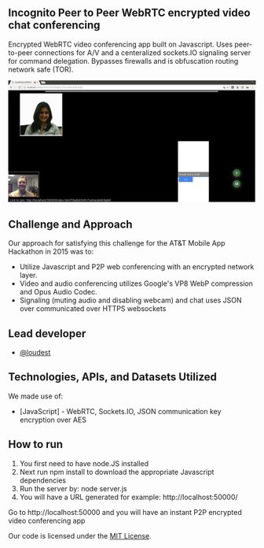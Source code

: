 ## Incognito Peer to Peer WebRTC encrypted video chat conferencing

Encrypted WebRTC video conferencing app built on Javascript.  Uses peer-to-peer connections for A/V and a centeralized sockets.IO signaling server for command delegation.  Bypasses firewalls and is obfuscation routing network safe (TOR).

![Screenshot](screenshot.png)

## Challenge and Approach

Our approach for satisfying this challenge for the AT&T Mobile App Hackathon​ in 2015 was to:

- Utilize Javascript and P2P web conferencing with an encrypted network layer.
- Video and audio conferencing utilizes Google's VP8 WebP compression and Opus Audio Codec.
- Signaling (muting audio and disabling webcam) and chat uses JSON over communicated over HTTPS websockets

## Lead developer

- [@loudest](https://github.com/loudest)

## Technologies, APIs, and Datasets Utilized

We made use of:
- [JavaScript] - WebRTC, Sockets.IO, JSON communication key encryption over AES

## How to run

1) You first need to have node.JS installed
2) Next run npm install to download the appropriate Javascript dependencies
3) Run the server by: node server.js
4) You will have a URL generated for example: http://localhost:50000/

Go to http://localhost:50000 and you will have an instant P2P encrypted video conferencing app

Our code is licensed under the [MIT License](LICENSE.md).
